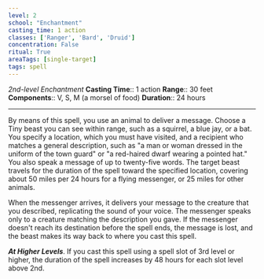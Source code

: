 ```yaml
---
level: 2
school: "Enchantment"
casting_time: 1 action
classes: ['Ranger', 'Bard', 'Druid']
concentration: False
ritual: True
areaTags: [single-target]
tags: spell
---
```


_2nd-level Enchantment_
**Casting Time**:: 1 action
**Range**:: 30 feet
**Components**:: V, S, M (a morsel of food)
**Duration**:: 24 hours

---

By means of this spell, you use an animal to deliver a message. Choose a Tiny beast you can see within range, such as a squirrel, a blue jay, or a bat. You specify a location, which you must have visited, and a recipient who matches a general description, such as "a man or woman dressed in the uniform of the town guard" or "a red-haired dwarf wearing a pointed hat." You also speak a message of up to twenty-five words. The target beast travels for the duration of the spell toward the specified location, covering about 50 miles per 24 hours for a flying messenger, or 25 miles for other animals.

When the messenger arrives, it delivers your message to the creature that you described, replicating the sound of your voice. The messenger speaks only to a creature matching the description you gave. If the messenger doesn't reach its destination before the spell ends, the message is lost, and the beast makes its way back to where you cast this spell.


**_At Higher Levels_**. If you cast this spell using a spell slot of 3rd level or higher, the duration of the spell increases by 48 hours for each slot level above 2nd.


